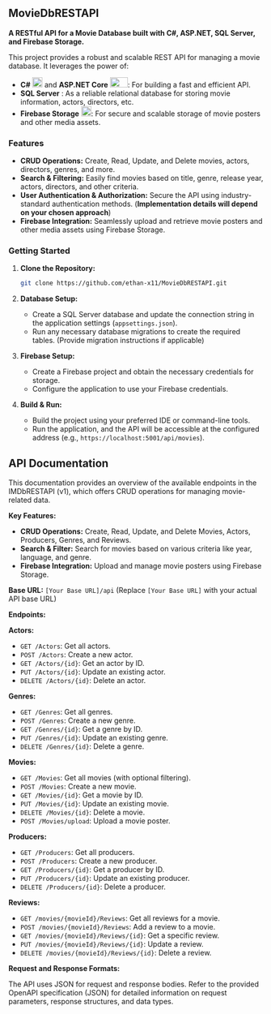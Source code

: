 ## MovieDbRESTAPI

**A RESTful API for a Movie Database built with C#, ASP.NET, SQL Server, and Firebase Storage.**

This project provides a robust and scalable REST API for managing a movie database. It leverages the power of:

- **C#** <img src="https://cdn.jsdelivr.net/gh/devicons/devicon/icons/csharp/csharp-original.svg" width="20" height="20"> and **ASP.NET Core** <img src="https://cdn.jsdelivr.net/gh/devicons/devicon/icons/dot-net/dot-net-original-wordmark.svg" width="35" height="20">: For building a fast and efficient API.
- **SQL Server** : As a reliable relational database for storing movie information, actors, directors, etc.
- **Firebase Storage** <img src="https://cdn.jsdelivr.net/gh/devicons/devicon/icons/firebase/firebase-plain.svg" width="20" height="20">: For secure and scalable storage of movie posters and other media assets.

### Features

- **CRUD Operations:** Create, Read, Update, and Delete movies, actors, directors, genres, and more.
- **Search & Filtering:** Easily find movies based on title, genre, release year, actors, directors, and other criteria.
- **User Authentication & Authorization:** Secure the API using industry-standard authentication methods. (**Implementation details will depend on your chosen approach**)
- **Firebase Integration:** Seamlessly upload and retrieve movie posters and other media assets using Firebase Storage.

### Getting Started

1. **Clone the Repository:**
   ```bash
   git clone https://github.com/ethan-x11/MovieDbRESTAPI.git
   ```

2. **Database Setup:**
   - Create a SQL Server database and update the connection string in the application settings (`appsettings.json`).
   - Run any necessary database migrations to create the required tables. (Provide migration instructions if applicable)

3. **Firebase Setup:**
   - Create a Firebase project and obtain the necessary credentials for storage.
   - Configure the application to use your Firebase credentials.

4. **Build & Run:**
   - Build the project using your preferred IDE or command-line tools.
   - Run the application, and the API will be accessible at the configured address (e.g., `https://localhost:5001/api/movies`).

## API Documentation

This documentation provides an overview of the available endpoints in the IMDbRESTAPI (v1), which offers CRUD operations for managing movie-related data.

**Key Features:**

- **CRUD Operations:** Create, Read, Update, and Delete Movies, Actors, Producers, Genres, and Reviews.
- **Search & Filter:** Search for movies based on various criteria like year, language, and genre.
- **Firebase Integration:** Upload and manage movie posters using Firebase Storage. 

**Base URL:** `[Your Base URL]/api` (Replace `[Your Base URL]` with your actual API base URL)

**Endpoints:**

**Actors:**
- `GET /Actors`: Get all actors.
- `POST /Actors`: Create a new actor.
- `GET /Actors/{id}`: Get an actor by ID.
- `PUT /Actors/{id}`: Update an existing actor.
- `DELETE /Actors/{id}`: Delete an actor.

**Genres:**
- `GET /Genres`: Get all genres.
- `POST /Genres`: Create a new genre.
- `GET /Genres/{id}`: Get a genre by ID.
- `PUT /Genres/{id}`: Update an existing genre.
- `DELETE /Genres/{id}`: Delete a genre.

**Movies:**
- `GET /Movies`: Get all movies (with optional filtering).
- `POST /Movies`: Create a new movie.
- `GET /Movies/{id}`: Get a movie by ID.
- `PUT /Movies/{id}`: Update an existing movie.
- `DELETE /Movies/{id}`: Delete a movie.
- `POST /Movies/upload`: Upload a movie poster.

**Producers:**
- `GET /Producers`: Get all producers.
- `POST /Producers`: Create a new producer.
- `GET /Producers/{id}`: Get a producer by ID.
- `PUT /Producers/{id}`: Update an existing producer.
- `DELETE /Producers/{id}`: Delete a producer.

**Reviews:**
- `GET /movies/{movieId}/Reviews`: Get all reviews for a movie.
- `POST /movies/{movieId}/Reviews`: Add a review to a movie.
- `GET /movies/{movieId}/Reviews/{id}`: Get a specific review.
- `PUT /movies/{movieId}/Reviews/{id}`: Update a review.
- `DELETE /movies/{movieId}/Reviews/{id}`: Delete a review.

**Request and Response Formats:**

The API uses JSON for request and response bodies. Refer to the provided OpenAPI specification (JSON) for detailed information on request parameters, response structures, and data types. 
